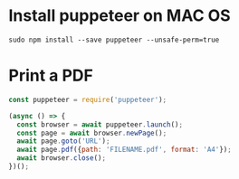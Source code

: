 # Install puppeteer on MAC OS
`sudo npm install --save puppeteer --unsafe-perm=true`

# Print a PDF

```js
const puppeteer = require('puppeteer');

(async () => {
  const browser = await puppeteer.launch();
  const page = await browser.newPage();
  await page.goto('URL');
  await page.pdf({path: 'FILENAME.pdf', format: 'A4'});
  await browser.close();
})();

```
